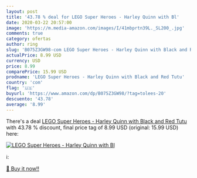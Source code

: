 ```yaml
---
layout: post
title: '43.78 % deal for LEGO Super Heroes - Harley Quinn with Bl'
date: 2020-03-22 20:57:00
image: 'https://m.media-amazon.com/images/I/41mbprtn39L._SL200_.jpg'
comments: true
category: ofertas
author: ring
slug: 'B075Z3GW98-com LEGO Super Heroes - Harley Quinn with Black and Red Tutu'
actualPrice: 8.99 USD
currency: USD
price: 8.99
comparePrice: 15.99 USD
prodname: 'LEGO Super Heroes - Harley Quinn with Black and Red Tutu'
country: 'com'
flag: '🇺🇸'
buyurl: 'https://www.amazon.com/dp/B075Z3GW98/?tag=tolees-20'
descuento: '43.78'
average: '8.99'
---
```


There's a deal [LEGO Super Heroes - Harley Quinn with Black and Red Tutu](https://www.amazon.com/dp/B075Z3GW98/?tag=tolees-20)  with  43.78 % discount, final price tag of  8.99 USD (original: 15.99 USD) here:

[![LEGO Super Heroes - Harley Quinn with Bl](https://m.media-amazon.com/images/I/41mbprtn39L._SL200_.jpg)](https://www.amazon.com/dp/B075Z3GW98/?tag=tolees-20)

ℹ️:


[🛒 Buy it now!!](https://www.amazon.com/dp/B075Z3GW98/?tag=tolees-20)
